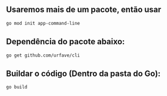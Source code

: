 ## Usaremos mais de um pacote, então usar

```sh
go mod init app-command-line
```

## Dependência do pacote abaixo:

```sh
go get github.com/urfave/cli
```

## Buildar o código (Dentro da pasta do Go):

```sh
go build
```